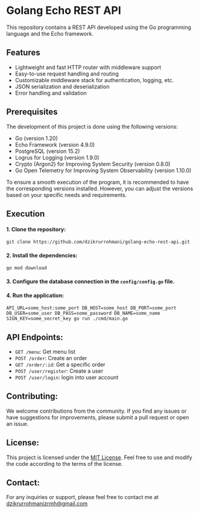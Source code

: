 # Golang Echo REST API

This repository contains a REST API developed using the Go programming language and the Echo framework.

## Features

- Lightweight and fast HTTP router with middleware support
- Easy-to-use request handling and routing
- Customizable middleware stack for authentication, logging, etc.
- JSON serialization and deserialization
- Error handling and validation

## Prerequisites

The development of this project is done using the following versions:

- Go (version 1.20)
- Echo Framework (version 4.9.0)
- PostgreSQL (version 15.2)
- Logrus for Logging (version 1.9.0)
- Crypto (Argon2) for Improving System Security (version 0.8.0)
- Go Open Telemetry for Improving System Observability (version 1.10.0)

To ensure a smooth execution of the program, it is recommended to have the corresponding versions installed. However, you can adjust the versions based on your specific needs and requirements.

## Execution

#### 1. Clone the repository:

```shell
git clone https://github.com/dzikrurrohmani/golang-echo-rest-api.git
```

#### 2. Install the dependencies:

```shell
go mod download
```

#### 3. Configure the database connection in the `config/config.go` file.

#### 4. Run the application:

```shell
API_URL=some_host:some_port DB_HOST=some_host DB_PORT=some_port DB_USER=some_user DB_PASS=some_password DB_NAME=some_name SIGN_KEY=some_secret_key go run ./cmd/main.go
```

## API Endpoints:

- `GET /menu`: Get menu list
- `POST /order`: Create an order
- `GET /order/:id`: Get a specific order
- `POST /user/register`: Create a user
- `POST /user/login`: login into user account

## Contributing:

We welcome contributions from the community. If you find any issues or have suggestions for improvements, please submit a pull request or open an issue.

## License:

This project is licensed under the [MIT License](https://opensource.org/licenses/MIT). Feel free to use and modify the code according to the terms of the license.

## Contact:

For any inquiries or support, please feel free to contact me at dzikrurrohmanizrmh@gmail.com
